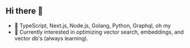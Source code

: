 ## Hi there 👋

<!--
**NickFoden/nickfoden** is a ✨ _special_ ✨ repository because its `README.md` (this file) appears on your GitHub profile.

Here are some ideas to get you started:
-->
- 🔭 TypeScript, Next.js, Node.js, Golang, Python, Graphql, oh my 
- 🌱 Currently interested in optimizing vector search, embeddings, and vector db's (always learning). 
<!--
- 👯 I’m looking to collaborate/improve 
- 🤔 I’m looking for help with ...
- 💬 Ask me about ...
- 📫 How to reach me: ...
- 😄 Pronouns: ...
- ⚡ Fun fact: ...
-->
